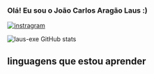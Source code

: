 ###
### Olá! Eu sou o João Carlos Aragão Laus :)

[![instragram](https://img.shields.io/badge/Instagram-E4405F?style=for-the-badge&logo=instagram&logoColor=white)](https://www.instagram.com/bnu_joao/)

![laus-exe GitHub stats](https://github-readme-stats.vercel.app/api?username=laus-exe&show_icons=true&theme=dracula)

## linguagens que estou aprender

<div style="display: inline_block"><br/>
  <img alt="" src="https://img.shields.io/badge/Python-3776AB?style=for-the-badge&logo=python&logoColor=white"/>

<div style="display: inline_block"><br/>
  <img alt="" src="https://img.shields.io/badge/JavaScript-323330?style=for-the-badge&logo=javascript&logoColor=F7DF1E"/>
